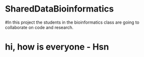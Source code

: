# SharedDataBioinformatics

#In this project the students in the bioinformatics class are going to collaborate on code and research. 

# hi, how is everyone - Hsn